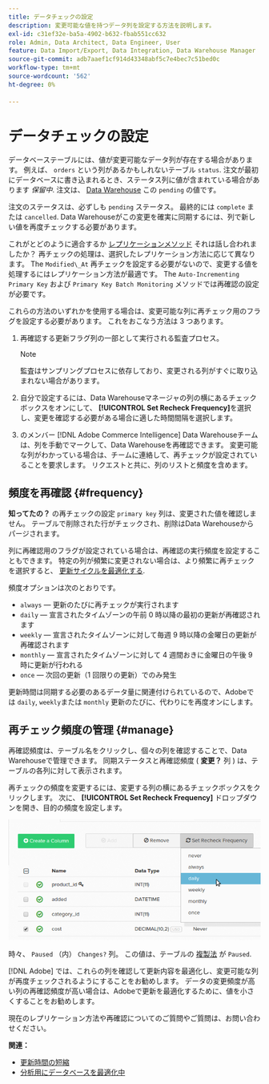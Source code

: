 ```yaml
---
title: データチェックの設定
description: 変更可能な値を持つデータ列を設定する方法を説明します。
exl-id: c31ef32e-ba5a-4902-b632-fbab551cc632
role: Admin, Data Architect, Data Engineer, User
feature: Data Import/Export, Data Integration, Data Warehouse Manager
source-git-commit: adb7aaef1cf914d43348abf5c7e4bec7c51bed0c
workflow-type: tm+mt
source-wordcount: '562'
ht-degree: 0%

---
```


# データチェックの設定

データベーステーブルには、値が変更可能なデータ列が存在する場合があります。 例えば、 `orders` という列があるかもしれないテーブル `status`. 注文が最初にデータベースに書き込まれるとき、ステータス列に値が含まれている場合があります _保留中_. 注文は、 [Data Warehouse](../data-warehouse-mgr/tour-dwm.md) この `pending` の値です。

注文のステータスは、必ずしも `pending` ステータス。 最終的には `complete` または `cancelled`. Data Warehouseがこの変更を確実に同期するには、列で新しい値を再度チェックする必要があります。

これがとどのように適合するか [レプリケーションメソッド](../data-warehouse-mgr/cfg-replication-methods.md) それは話し合われましたか？ 再チェックの処理は、選択したレプリケーション方法に応じて異なります。 The `Modified\_At` 再チェックを設定する必要がないので、変更する値を処理するにはレプリケーション方法が最適です。 The `Auto-Incrementing Primary Key` および `Primary Key Batch Monitoring` メソッドでは再確認の設定が必要です。

これらの方法のいずれかを使用する場合は、変更可能な列に再チェック用のフラグを設定する必要があります。 これをおこなう方法は 3 つあります。

1. 再確認する更新フラグ列の一部として実行される監査プロセス。

   >[!NOTE]
   >
   >監査はサンプリングプロセスに依存しており、変更される列がすぐに取り込まれない場合があります。

1. 自分で設定するには、Data Warehouseマネージャの列の横にあるチェックボックスをオンにして、 **[!UICONTROL Set Recheck Frequency]**&#x200B;を選択し、変更を確認する必要がある場合に適した時間間隔を選択します。

1. のメンバー [!DNL Adobe Commerce Intelligence] Data Warehouseチームは、列を手動でマークして、Data Warehouseを再確認できます。 変更可能な列がわかっている場合は、チームに連絡して、再チェックが設定されていることを要求します。 リクエストと共に、列のリストと頻度を含めます。

## 頻度を再確認 {#frequency}

**知ってたの？**
の再チェックの設定 `primary key` 列は、変更された値を確認しません。 テーブルで削除された行がチェックされ、削除はData Warehouseからパージされます。

列に再確認用のフラグが設定されている場合は、再確認の実行頻度を設定することもできます。 特定の列が頻繁に変更されない場合は、より頻繁に再チェックを選択すると、 [更新サイクルを最適化する](../../best-practices/reduce-update-cycle-time.md).

頻度オプションは次のとおりです。

* `always`  — 更新のたびに再チェックが実行されます
* `daily`  — 宣言されたタイムゾーンの午前 0 時以降の最初の更新が再確認されます
* `weekly`  — 宣言されたタイムゾーンに対して毎週 9 時以降の金曜日の更新が再確認されます
* `monthly`  — 宣言されたタイムゾーンに対して 4 週間おきに金曜日の午後 9 時に更新が行われる
* `once`  — 次回の更新（1 回限りの更新）でのみ発生

更新時間は同期する必要のあるデータ量に関連付けられているので、Adobeでは `daily`, `weekly`または `monthly` 更新のたびに、代わりにを再度オンにします。

## 再チェック頻度の管理 {#manage}

再確認頻度は、テーブル名をクリックし、個々の列を確認することで、Data Warehouseで管理できます。 同期ステータスと再確認頻度 ( **変更？** 列 ) は、テーブルの各列に対して表示されます。

再チェックの頻度を変更するには、変更する列の横にあるチェックボックスをクリックします。 次に、 **[!UICONTROL Set Recheck Frequency]** ドロップダウンを開き、目的の頻度を設定します。

![](../../assets/dwm-recheck.png)

時々、 `Paused` （内） `Changes?` 列。 この値は、テーブルの [複製法](../../data-analyst/data-warehouse-mgr/cfg-data-rechecks.md) が `Paused`.

[!DNL Adobe] では、これらの列を確認して更新内容を最適化し、変更可能な列が再度チェックされるようにすることをお勧めします。 データの変更頻度が高い列の再確認頻度が高い場合は、Adobeで更新を最適化するために、値を小さくすることをお勧めします。

現在のレプリケーション方法や再確認についてのご質問やご質問は、お問い合わせください。

**関連：**

* [更新時間の短縮](../../best-practices/reduce-update-cycle-time.md)
* [分析用にデータベースを最適化中](../../best-practices/opt-db-analysis.md)
